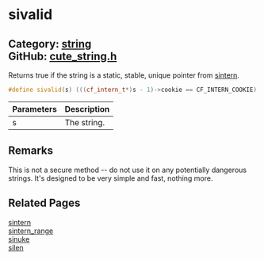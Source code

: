[](../header.md ':include')

# sivalid

Category: [string](https://github.com/RandyGaul/cute_framework/blob/master/docs/api_reference?id=string)  
GitHub: [cute_string.h](https://github.com/RandyGaul/cute_framework/blob/master/include/cute_string.h)  
---

Returns true if the string is a static, stable, unique pointer from [sintern](https://github.com/RandyGaul/cute_framework/blob/master/docs/string/sintern.md).

```cpp
#define sivalid(s) (((cf_intern_t*)s - 1)->cookie == CF_INTERN_COOKIE)
```

Parameters | Description
--- | ---
s | The string.

## Remarks

This is not a secure method -- do not use it on any potentially dangerous strings. It's designed to be very simple and fast, nothing more.

## Related Pages

[sintern](https://github.com/RandyGaul/cute_framework/blob/master/docs/string/sintern.md)  
[sintern_range](https://github.com/RandyGaul/cute_framework/blob/master/docs/string/sintern_range.md)  
[sinuke](https://github.com/RandyGaul/cute_framework/blob/master/docs/string/sinuke.md)  
[silen](https://github.com/RandyGaul/cute_framework/blob/master/docs/string/silen.md)  
